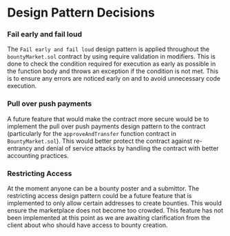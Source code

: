 # Design Pattern Decisions

### Fail early and fail loud
The ```Fail early and fail loud``` design pattern is applied throughout the ```bountyMarket.sol``` contract by using require validation in modifiers. This is done to check the condition required for execution as early as possible in the function body and throws an exception if the condition is not met. This is to ensure any errors are noticed early on and to avoid unnecessary code execution.

### Pull over push payments
A future feature that would make the contract more secure would be to implement the pull over push payments design pattern to the contract (particularly for the ```approveAndTransfer``` function contract in ```BountyMarket.sol```). This would better protect the contract against re-entrancy and denial of service attacks by handling the contract with better accounting practices.

### Restricting Access
At the moment anyone can be a bounty poster and a submittor. The restricting access design pattern could be a future feature that is implemented to only allow certain addresses to create bounties. This would ensure the marketplace does not become too crowded. This feature has not been implemented at this point as we are awaiting clarification from the client about who should have access to bounty creation.
